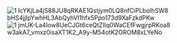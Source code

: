 ![1 IcYKjLa4jS88JU8qRKAE1Qstjym0LQ8nfCiPLbolhSW8 bHS4jjlpYwhHL3AbQyhVI1hfx5Ppo173d9XaFzkdPKw](https://github.com/user-attachments/assets/a2566ee4-c714-4503-90b4-c6a3c95c0b58)
![1 jmUK-La4Iow8UeCJGt6ceQtZIIq0WaCEfFwgjrpRKoa8 w3akA7_vmxz0isaXT1K2_A9y-M54otK2OROM8xLYeNo](https://github.com/user-attachments/assets/1507d23d-e854-45b9-86ed-cf0dba7e5a78)
